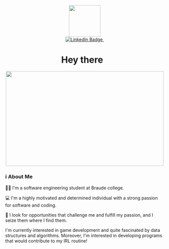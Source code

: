 <div id="header" align="center">
  <img src="https://media.giphy.com/media/M9gbBd9nbDrOTu1Mqx/giphy.gif" width="100"/>
</div>

<div id="badges" align="center">
  <a href="https://www.linkedin.com/in/eyal-maklada-71a562226/">
    <img src="https://img.shields.io/badge/LinkedIn-blue?style=for-the-badge&logo=linkedin&logoColor=white" alt="LinkedIn Badge"/>
  </a>
  <img src="https://komarev.com/ghpvc/?username=EyalMK&style=flat-square&color=blue" alt=""/>
 </div>

<h1 align="center">
  Hey there
  <img src="https://media.giphy.com/media/hvRJCLFzcasrR4ia7z/giphy.gif" width="10px"/>
</h1>

<div align="center">
  <img src="https://media.giphy.com/media/765ccrAiB0g9z6EApL/giphy.gif" width="500" height="300"/>
</div>

### :information_source: About Me

:man_student: I'm a software engineering student at Braude college.

:computer: I'm a highly motivated and determined individual with a strong passion for software and coding.

:thought_balloon: I look for opportunities that challenge me and fulfill my passion, and I seize them where I find them.

I'm currently interested in game development and quite fascinated by data structures and algorithms. Moreover, I'm interested in developing programs that would contribute to my IRL routine!

